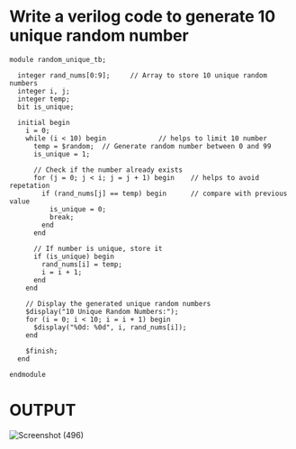 # Write a verilog code to generate 10 unique random number  
```
module random_unique_tb;

  integer rand_nums[0:9];     // Array to store 10 unique random numbers
  integer i, j;
  integer temp;
  bit is_unique;

  initial begin
    i = 0;
    while (i < 10) begin             // helps to limit 10 number 
      temp = $random;  // Generate random number between 0 and 99
      is_unique = 1;

      // Check if the number already exists
      for (j = 0; j < i; j = j + 1) begin    // helps to avoid repetation
        if (rand_nums[j] == temp) begin      // compare with previous value 
          is_unique = 0;
          break;
        end
      end

      // If number is unique, store it
      if (is_unique) begin
        rand_nums[i] = temp;
        i = i + 1;
      end
    end

    // Display the generated unique random numbers
    $display("10 Unique Random Numbers:");
    for (i = 0; i < 10; i = i + 1) begin
      $display("%0d: %0d", i, rand_nums[i]);
    end

    $finish;
  end

endmodule
```
# OUTPUT 
![Screenshot (496)](https://github.com/user-attachments/assets/99292296-138c-4491-8b24-fafc8d53c0a8)



